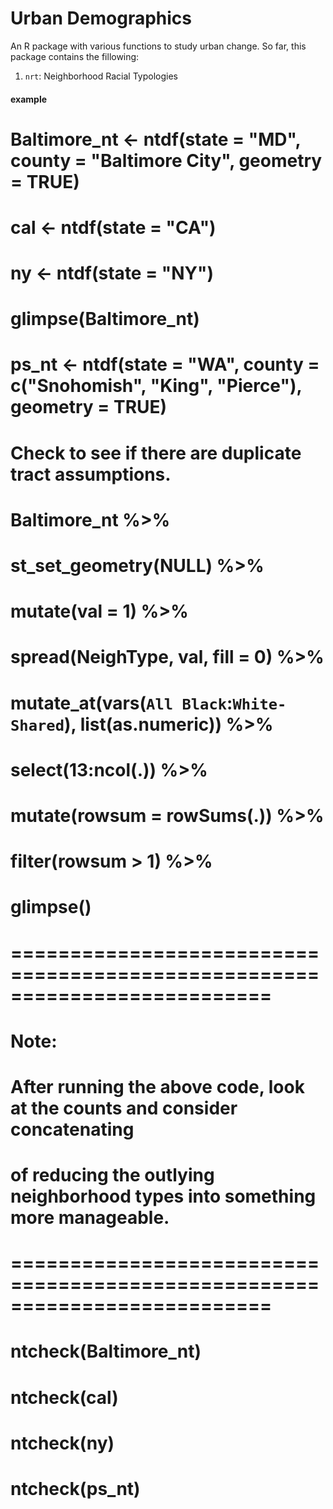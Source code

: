 # Urban Demographics

An R package with various functions to study urban change. So far, this package contains the fillowing: 

1. `nrt`: Neighborhood Racial Typologies

#### example
# Baltimore_nt <- ntdf(state = "MD", county = "Baltimore City", geometry = TRUE)
# cal <- ntdf(state = "CA")
# ny <- ntdf(state = "NY")
# glimpse(Baltimore_nt)
# 
# ps_nt <- ntdf(state = "WA", county = c("Snohomish", "King", "Pierce"), geometry = TRUE)
####


### 
# Check to see if there are duplicate tract assumptions. 
# Baltimore_nt %>% 
# st_set_geometry(NULL) %>% 
# mutate(val = 1) %>%
# spread(NeighType, val, fill = 0) %>% 
# mutate_at(vars(`All Black`:`White-Shared`), list(as.numeric)) %>% 
# select(13:ncol(.)) %>% 
# mutate(rowsum = rowSums(.)) %>% 
# filter(rowsum > 1) %>% 
# glimpse()

# ==========================================================================
# Note: 
# After running the above code, look at the counts and consider concatenating 
# of reducing the outlying neighborhood types into something more manageable. 
# ==========================================================================

# ntcheck(Baltimore_nt)
# ntcheck(cal)
# ntcheck(ny)
# ntcheck(ps_nt)

